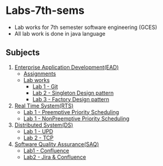 # Labs-7th-sems

- Lab works for 7th semester software engineering (GCES)
- All lab work is done in java language

## Subjects

1. [Enterprise Application Development(EAD)](https://github.com/college-related/Labs-7th-sems/tree/main/Enterprise%20Application%20Development%20(EAD))
    - [Assignments](https://github.com/college-related/Labs-7th-sems/tree/main/Enterprise%20Application%20Development%20(EAD)/assignments)
    - [Lab works](https://github.com/college-related/Labs-7th-sems/tree/main/Enterprise%20Application%20Development%20(EAD)/labs)
        - [Lab 1 - Git](https://github.com/college-related/Labs-7th-sems/tree/main/Enterprise%20Application%20Development%20(EAD)/labs/lab1)
        - [Lab 2 - Singleton Design pattern](https://github.com/college-related/Labs-7th-sems/tree/main/Enterprise%20Application%20Development%20(EAD)/labs/lab2)
        - [Lab 3 - Factory Design pattern](https://github.com/college-related/Labs-7th-sems/tree/main/Enterprise%20Application%20Development%20(EAD)/labs/lab3)
2. [Real Time System(RTS)](https://github.com/college-related/Labs-7th-sems/tree/main/Real%20Time%20System%20(RTS))
    - [Lab 1 - Preemptive Priority Scheduling](https://github.com/college-related/Labs-7th-sems/tree/main/Real%20Time%20System%20(RTS)/lab1)
    - [Lab 1 - NonPreemptive Priority Scheduling](https://github.com/college-related/Labs-7th-sems/tree/main/Real%20Time%20System%20(RTS)/lab2)
3. [Distributed System(DS)](https://github.com/college-related/Labs-7th-sems/tree/main/Distributed%20System%20(DS))
    - [Lab 1 - UPD](https://github.com/college-related/Labs-7th-sems/tree/main/Distributed%20System%20(DS)/lab1)
    - [Lab 2 - TCP](https://github.com/college-related/Labs-7th-sems/tree/main/Distributed%20System%20(DS)/lab2)
4. [Software Quality Assurance(SAQ)](https://github.com/college-related/Labs-7th-sems/tree/main/Software%20Quality%20Assurance%20(SQA))
    - [Lab1 - Confluence](https://github.com/college-related/Labs-7th-sems/tree/main/Software%20Quality%20Assurance%20(SQA)/lab1)
    - [Lab2 - Jira & Confluence](https://github.com/college-related/Labs-7th-sems/tree/main/Software%20Quality%20Assurance%20(SQA)/lab2)